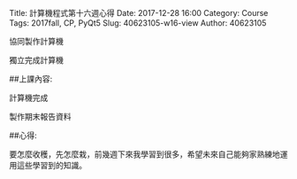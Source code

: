 Title: 計算機程式第十六週心得
Date: 2017-12-28 16:00
Category: Course
Tags: 2017fall, CP,  PyQt5
Slug: 40623105-w16-view
Author: 40623105

協同製作計算機

獨立完成計算機

<!-- PELICAN_END_SUMMARY -->


##上課內容: 

計算機完成

製作期末報告資料

##心得:

要怎麼收穫，先怎麼栽，前幾週下來我學習到很多，希望未來自己能夠家熟練地運用這些學習到的知識。


